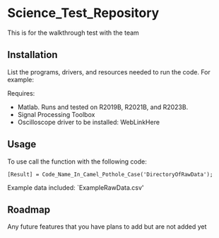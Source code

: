 # Science_Test_Repository

This is for the walkthrough test with the team


## Installation

List the programs, drivers, and resources needed to run the code. For example:

Requires:
- Matlab. Runs and tested on R2019B, R2021B, and R2023B.
- Signal Processing Toolbox
- Oscilloscope driver to be installed: WebLinkHere

## Usage

To use call the function with the following code:

```
[Result] = Code_Name_In_Camel_Pothole_Case('DirectoryOfRawData');
```

Example data included: `ExampleRawData.csv'


## Roadmap

Any future features that you have plans to add but are not added yet


